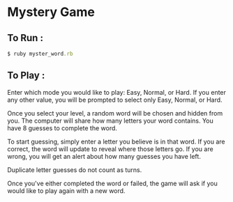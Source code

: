 # Mystery Game

## To Run :
``` rb
$ ruby myster_word.rb
```
## To Play :  
Enter which mode you would like to play: Easy, Normal, or Hard. If you enter any other value, you will be prompted to select only Easy, Normal, or Hard.

Once you select your level, a random word will be chosen and hidden from you. The computer will share how many letters your word contains. You have 8 guesses to complete the word.

To start guessing, simply enter a letter you believe is in that word. If you are correct, the word will update to reveal where those letters go. If you are wrong, you will get an alert about how many guesses you have left.

Duplicate letter guesses do not count as turns.

Once you've either completed the word or failed, the game will ask if you would like to play again with a new word. 
